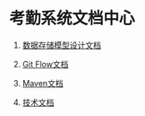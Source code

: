 # 考勤系统文档中心


1. [数据存储模型设计文档](/schema/README.md "数据存储模型设计文档")

1. [Git Flow文档](/git/git-flow.md "Git Flow文档")

1. [Maven文档](/maven/README.md "Maven文档")

1. [技术文档](/solution/README.md "技术文档")